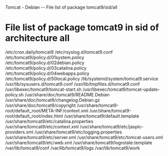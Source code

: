 Tomcat - Debian -- File list of package tomcat9/sid/all

# File list of package tomcat9 in sid of architecture all

/etc/cron.daily/tomcat9
/etc/rsyslog.d/tomcat9.conf
/etc/tomcat9/policy.d/01system.policy
/etc/tomcat9/policy.d/02debian.policy
/etc/tomcat9/policy.d/03catalina.policy
/etc/tomcat9/policy.d/04webapps.policy
/etc/tomcat9/policy.d/50local.policy
/lib/systemd/system/tomcat9.service
/usr/lib/sysusers.d/tomcat9.conf
/usr/lib/tmpfiles.d/tomcat9.conf
/usr/libexec/tomcat9/tomcat-start.sh
/usr/libexec/tomcat9/tomcat-update-policy.sh
/usr/share/doc/tomcat9/README.Debian
/usr/share/doc/tomcat9/changelog.Debian.gz
/usr/share/doc/tomcat9/copyright
/usr/share/tomcat9-root/default_root/META-INF/context.xml
/usr/share/tomcat9-root/default_root/index.html
/usr/share/tomcat9/default.template
/usr/share/tomcat9/etc/catalina.properties
/usr/share/tomcat9/etc/context.xml
/usr/share/tomcat9/etc/jaspic-providers.xml
/usr/share/tomcat9/etc/logging.properties
/usr/share/tomcat9/etc/server.xml
/usr/share/tomcat9/etc/tomcat-users.xml
/usr/share/tomcat9/etc/web.xml
/usr/share/tomcat9/logrotate.template
/var/lib/tomcat9/conf
/var/lib/tomcat9/logs
/var/lib/tomcat9/work